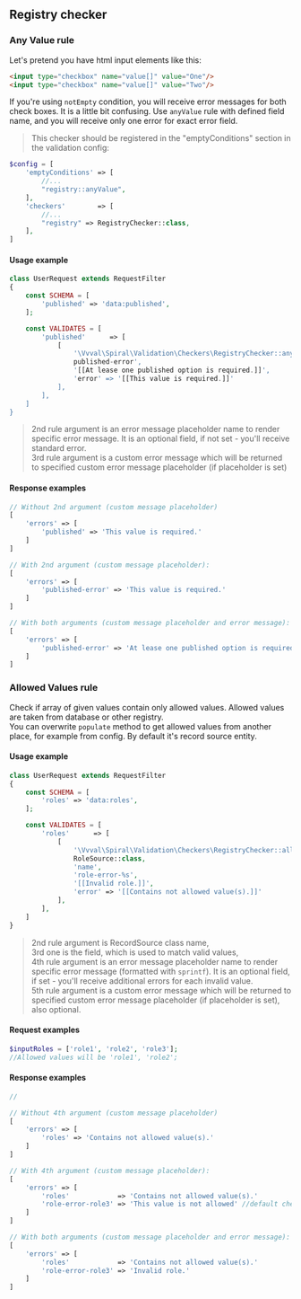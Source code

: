 ## Registry checker

### Any Value rule
Let's pretend you have html input elements like this:
```html
<input type="checkbox" name="value[]" value="One"/>
<input type="checkbox" name="value[]" value="Two"/>
```

If you're using `notEmpty` condition, you will receive error messages for both check boxes. It is a little bit confusing.
Use `anyValue` rule with defined field name, and you will receive only one error for exact error field.

> This checker should be registered in the "emptyConditions" section in the validation config:
```php
$config = [
    'emptyConditions' => [
        //...
        "registry::anyValue",
    ],
    'checkers'        => [
        //...
        "registry" => RegistryChecker::class,
    ],
]
```

#### Usage example
```php
class UserRequest extends RequestFilter
{
    const SCHEMA = [
        'published' => 'data:published',
    ];

    const VALIDATES = [        
        'published'      => [
            [
                '\Vvval\Spiral\Validation\Checkers\RegistryChecker::anyValue',
                published-error',
                '[[At lease one published option is required.]]',
                'error' => '[[This value is required.]]'
            ],
        ],
    ]
}
```
> 2nd rule argument is an error message placeholder name to render specific error message.
It is an optional field, if not set - you'll receive standard error. <br/>
3rd rule argument is a custom error message which will be returned to specified custom error message placeholder (if placeholder is set)

#### Response examples
```php
// Without 2nd argument (custom message placeholder)
[
    'errors' => [
        'published' => 'This value is required.'
    ]
]

// With 2nd argument (custom message placeholder):
[
    'errors' => [
        'published-error' => 'This value is required.'
    ]
]

// With both arguments (custom message placeholder and error message):
[
    'errors' => [
        'published-error' => 'At lease one published option is required.'
    ]
]
```

### Allowed Values rule
Check if array of given values contain only allowed values.
Allowed values are taken from database or other registry.<br/>
You can overwrite `populate` method to get allowed values from another place, for example from config. By default it's record source entity.

#### Usage example
```php
class UserRequest extends RequestFilter
{
    const SCHEMA = [
        'roles' => 'data:roles',
    ];

    const VALIDATES = [        
        'roles'      => [
            [
                '\Vvval\Spiral\Validation\Checkers\RegistryChecker::allowedValues',
                RoleSource::class,
                'name',
                'role-error-%s',
                '[[Invalid role.]]',
                'error' => '[[Contains not allowed value(s).]]'
            ],
        ],
    ]
}
```
> 2nd rule argument is RecordSource class name, <br/>
> 3rd one is the field, which is used to match valid values,<br/>
> 4th rule argument is an error message placeholder name to render specific error message (formatted with `sprintf`).
It is an optional field, if set - you'll receive additional errors for each invalid value. <br/>
5th rule argument is a custom error message which will be returned to specified custom error message placeholder (if placeholder is set), also optional.

#### Request examples
```php
$inputRoles = ['role1', 'role2', 'role3'];
//Allowed values will be 'role1', 'role2'; 
```
#### Response examples
```php
//

// Without 4th argument (custom message placeholder)
[
    'errors' => [
        'roles' => 'Contains not allowed value(s).'
    ]
]

// With 4th argument (custom message placeholder):
[
    'errors' => [
        'roles'            => 'Contains not allowed value(s).'
        'role-error-role3' => 'This value is not allowed' //default checker rule message, see MESSAGES constant
    ]
]

// With both arguments (custom message placeholder and error message):
[
    'errors' => [
        'roles'            => 'Contains not allowed value(s).'
        'role-error-role3' => 'Invalid role.'
    ]
]
```